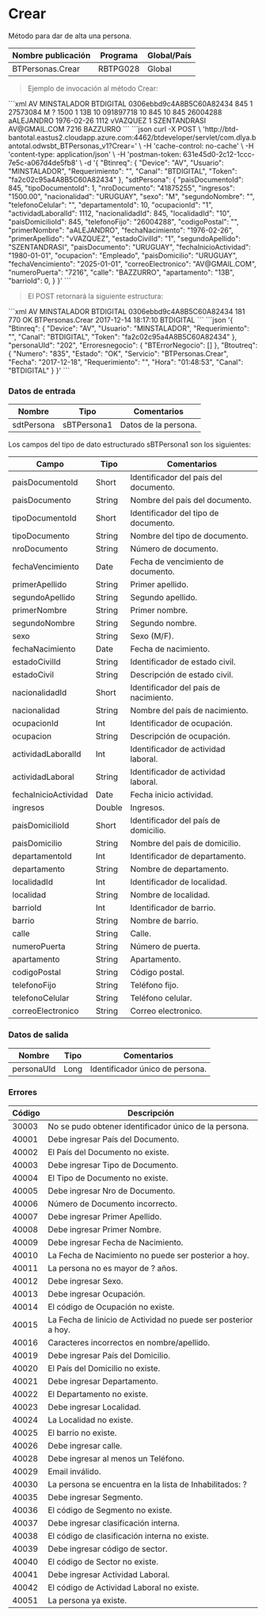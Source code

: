 # Crear 

Método para dar de alta una persona. 

Nombre publicación | Programa | Global/País 
--------- | ----------- | ----------- 
BTPersonas.Crear | RBTPG028 | Global 

> Ejemplo de invocación al método Crear: 

<code-group> 
<code-block title="XML" active> 
```xml 
<soapenv:Envelope xmlns:soapenv="http://schemas.xmlsoap.org/soap/envelope/" xmlns:bts="http://uy.com.dlya.bantotal/BTSOA/"> 
   <soapenv:Header/> 
   <soapenv:Body> 
      <bts:BTPersonas.Crear> 
         <bts:Btinreq> 
            <bts:Device>AV</bts:Device> 
            <bts:Usuario>MINSTALADOR</bts:Usuario> 
            <bts:Requerimiento></bts:Requerimiento> 
            <bts:Canal>BTDIGITAL</bts:Canal> 
            <bts:Token>0306ebbd9c4A8B5C60A82434</bts:Token> 
         </bts:Btinreq> 
         <bts:sdtPersona> 
            <bts:paisDocumentoId>845</bts:paisDocumentoId> 
            <bts:paisDocumento></bts:paisDocumento> 
            <bts:tipoDocumentoId>1</bts:tipoDocumentoId> 
            <bts:tipoDocumento></bts:tipoDocumento> 
            <bts:nroDocumento>27573084</bts:nroDocumento> 
            <bts:segundoNombre/> 
            <bts:sexo>M</bts:sexo> 
            <bts:estadoCivil>?</bts:estadoCivil> 
            <bts:nacionalidad></bts:nacionalidad> 
            <bts:ingresos>1500</bts:ingresos> 
            <bts:ocupacionId>1</bts:ocupacionId> 
            <bts:actividadLaboral></bts:actividadLaboral> 
            <bts:apartamento>13B</bts:apartamento> 
            <bts:localidad>10</bts:localidad> 
            <bts:barrio/> 
            <bts:telefonoCelular>091897718</bts:telefonoCelular> 
            <bts:departamentoId>10</bts:departamentoId> 
            <bts:nacionalidadId>845</bts:nacionalidadId> 
            <bts:localidadId>10</bts:localidadId> 
            <bts:clasificacionInterna></bts:clasificacionInterna> 
            <bts:paisDomicilioId>845</bts:paisDomicilioId> 
            <bts:sector></bts:sector> 
            <bts:telefonoFijo>26004288</bts:telefonoFijo> 
            <bts:codigoPostal/> 
            <bts:primerNombre>aALEJANDRO</bts:primerNombre> 
            <bts:fechaNacimiento>1976-02-26</bts:fechaNacimiento> 
            <bts:actividadLaboralId>1112</bts:actividadLaboralId> 
            <bts:primerApellido>vVAZQUEZ</bts:primerApellido> 
            <bts:estadoCivilId>1</bts:estadoCivilId> 
            <bts:segundoApellido>SZENTANDRASI</bts:segundoApellido> 
            <bts:paisDocumento></bts:paisDocumento> 
            <bts:fechaInicioActividad/> 
            <bts:ocupacion></bts:ocupacion> 
            <bts:paisDomicilio></bts:paisDomicilio> 
            <bts:departamento></bts:departamento> 
            <bts:fechaVencimiento></bts:fechaVencimiento> 
            <bts:correoElectronico>AV@GMAIL.COM</bts:correoElectronico> 
            <bts:numeroPuerta>7216</bts:numeroPuerta> 
            <bts:calle>BAZZURRO</bts:calle> 
            <bts:barrioId></bts:barrioId> 
         </bts:sdtPersona> 
      </bts:BTPersonas.Crear> 
   </soapenv:Body> 
</soapenv:Envelope> 
``` 
</code-block> 

<code-block title="JSON"> 
```json 
curl -X POST \ 
  'http://btd-bantotal.eastus2.cloudapp.azure.com:4462/btdeveloper/servlet/com.dlya.bantotal.odwsbt_BTPersonas_v1?Crear=' \ 
  -H 'cache-control: no-cache' \ 
  -H 'content-type: application/json' \ 
  -H 'postman-token: 631e45d0-2c12-1ccc-7e5c-a067d4de5fb8' \ 
  -d '{ 
	"Btinreq": { 
		"Device": "AV", 
		"Usuario": "MINSTALADOR", 
		"Requerimiento": "", 
		"Canal": "BTDIGITAL", 
		"Token": "fa2c02c95a4A8B5C60A82434" 
	}, 
   "sdtPersona": { 
      "paisDocumentoId": 845, 
      "tipoDocumentoId": 1, 
      "nroDocumento": "41875255", 
      "ingresos": "1500.00", 
      "nacionalidad": "URUGUAY", 
      "sexo": "M", 
      "segundoNombre": "", 
      "telefonoCelular": "", 
      "departamentoId": 10, 
      "ocupacionId": "1", 
      "actividadLaboralId": 1112, 
      "nacionalidadId": 845, 
      "localidadId": "10", 
      "paisDomicilioId": 845, 
      "telefonoFijo": "26004288", 
      "codigoPostal": "", 
      "primerNombre": "aALEJANDRO", 
      "fechaNacimiento": "1976-02-26", 
      "primerApellido": "vVAZQUEZ", 
      "estadoCivilId": "1", 
      "segundoApellido": "SZENTANDRASI", 
      "paisDocumento": "URUGUAY", 
      "fechaInicioActividad": "1980-01-01", 
      "ocupacion": "Empleado", 
      "paisDomicilio": "URUGUAY", 
      "fechaVencimiento": "2025-01-01", 
      "correoElectronico": "AV@GMAIL.COM", 
      "numeroPuerta": "7216", 
      "calle": "BAZZURRO", 
      "apartamento": "13B", 
      "barrioId": 0, 
   } 
}' 
``` 
</code-block> 
</code-group> 

> El POST retornará la siguiente estructura: 

<code-group> 
<code-block title="XML" active> 
```xml 
<SOAP-ENV:Envelope xmlns:SOAP-ENV="http://schemas.xmlsoap.org/soap/envelope/" xmlns:xsd="http://www.w3.org/2001/XMLSchema" xmlns:SOAP-ENC="http://schemas.xmlsoap.org/soap/encoding/" xmlns:xsi="http://www.w3.org/2001/XMLSchema-instance"> 
   <SOAP-ENV:Body> 
      <BTPersonas.CrearResponse xmlns="http://uy.com.dlya.bantotal/BTSOA/"> 
         <Btinreq> 
            <Device>AV</Device> 
            <Usuario>MINSTALADOR</Usuario> 
            <Requerimiento/> 
            <Canal>BTDIGITAL</Canal> 
            <Token>0306ebbd9c4A8B5C60A82434</Token> 
         </Btinreq> 
         <personaUId>181</personaUId> 
         <Erroresnegocio></Erroresnegocio> 
         <Btoutreq> 
            <Numero>770</Numero> 
            <Estado>OK</Estado> 
            <Servicio>BTPersonas.Crear</Servicio> 
            <Fecha>2017-12-14</Fecha> 
            <Requerimiento/> 
            <Hora>18:17:10</Hora> 
            <Canal>BTDIGITAL</Canal> 
         </Btoutreq> 
      </BTPersonas.CrearResponse> 
   </SOAP-ENV:Body> 
</SOAP-ENV:Envelope> 
``` 
</code-block> 

<code-block title="JSON"> 
```json 
'{ 
	"Btinreq": { 
		"Device": "AV", 
		"Usuario": "MINSTALADOR", 
		"Requerimiento": "", 
		"Canal": "BTDIGITAL", 
		"Token": "fa2c02c95a4A8B5C60A82434" 
	}, 
   "personaUId": "202", 
   "Erroresnegocio": { 
       "BTErrorNegocio": [] 
   }, 
   "Btoutreq": { 
       "Numero": "835", 
       "Estado": "OK", 
       "Servicio": "BTPersonas.Crear", 
       "Fecha": "2017-12-18", 
       "Requerimiento": "", 
       "Hora": "01:48:53", 
       "Canal": "BTDIGITAL" 
   } 
}' 
``` 
</code-block> 
</code-group> 

### Datos de entrada 

Nombre | Tipo | Comentarios 
--------- | ----------- | ----------- 
sdtPersona | sBTPersona1 | Datos de la persona. 

Los campos del tipo de dato estructurado sBTPersona1 son los siguientes: 

Campo | Tipo | Comentarios 
--------- | ----------- | ----------- 
paisDocumentoId | Short | Identificador del país del documento. 
paisDocumento | String | Nombre del país del documento. 
tipoDocumentoId | Short | Identificador del tipo de documento. 
tipoDocumento | String | Nombre del tipo de documento. 
nroDocumento | String | Número de documento. 
fechaVencimiento | Date | Fecha de vencimiento de documento. 
primerApellido | String | Primer apellido. 
segundoApellido | String | Segundo apellido. 
primerNombre | String | Primer nombre. 
segundoNombre | String | Segundo nombre. 
sexo | String | Sexo (M/F). 
fechaNacimiento | Date | Fecha de nacimiento. 
estadoCivilId | String | Identificador de estado civil. 
estadoCivil | String | Descripción de estado civil. 
nacionalidadId | Short | Identificador del país de nacimiento. 
nacionalidad | String | Nombre del país de nacimiento. 
ocupacionId | Int | Identificador de ocupación. 
ocupacion | String | Descripción de ocupación. 
actividadLaboralId | Int | Identificador de actividad laboral. 
actividadLaboral | String | Identificador de actividad laboral. 
fechaInicioActividad | Date | Fecha inicio actividad. 
ingresos | Double | Ingresos. 
paisDomicilioId | Short | Identificador del país de domicilio. 
paisDomicilio | String | Nombre del país de domicilio. 
departamentoId | Int | Identificador de departamento. 
departamento | String | Nombre de departamento. 
localidadId | Int | Identificador de localidad. 
localidad | String | Nombre de localidad. 
barrioId | Int | Identificador de barrio. 
barrio | String | Nombre de barrio. 
calle | String | Calle. 
numeroPuerta | String | Número de puerta. 
apartamento | String | Apartamento. 
codigoPostal | String | Código postal. 
telefonoFijo | String | Teléfono fijo. 
telefonoCelular | String | Teléfono celular. 
correoElectronico | String | Correo electronico. 

### Datos de salida 

Nombre | Tipo | Comentarios 
--------- | ----------- | ----------- 
personaUId | Long | Identificador único de persona. 

### Errores 

Código | Descripción 
--------- | ----------- 
30003 | No se pudo obtener identificador único de la persona. 
40001 | Debe ingresar País del Documento. 
40002 | El País del Documento no existe. 
40003 | Debe ingresar Tipo de Documento. 
40004 | El Tipo de Documento no existe. 
40005 | Debe ingresar Nro de Documento. 
40006 | Número de Documento incorrecto. 
40007 | Debe ingresar Primer Apellido. 
40008 | Debe ingresar Primer Nombre. 
40009 | Debe ingresar Fecha de Nacimiento. 
40010 | La Fecha de Nacimiento no puede ser posterior a hoy. 
40011 | La persona no es mayor de ? años. 
40012 | Debe ingresar Sexo. 
40013 | Debe ingresar Ocupación. 
40014 | El código de Ocupación no existe. 
40015 | La Fecha de Iinicio de Actividad no puede ser posterior a hoy. 
40016 | Caracteres incorrectos en nombre/apellido. 
40019 | Debe ingresar País del Domicilio. 
40020 | El País del Domicilio no existe. 
40021 | Debe ingresar Departamento. 
40022 | El Departamento no existe. 
40023 | Debe ingresar Localidad. 
40024 | La Localidad no existe. 
40025 | El barrio no existe. 
40026 | Debe ingresar calle. 
40028 | Debe ingresar al menos un Teléfono. 
40029 | Email inválido. 
40030 | La persona se encuentra en la lista de Inhabilitados: ? 
40035 | Debe ingresar Segmento. 
40036 | El código de Segmento no existe. 
40037 | Debe ingresar clasificación interna. 
40038 | El código de clasificación interna no existe. 
40039 | Debe ingresar código de sector. 
40040 | El código de Sector no existe. 
40041 | Debe ingresar Actividad Laboral. 
40042 | El código de Actividad Laboral no existe. 
40051 | La persona ya existe. 



 
